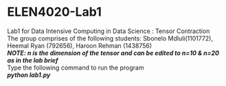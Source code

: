 # ELEN4020-Lab1
Lab1 for Data Intensive Computing in Data Science : Tensor Contraction <br /> 
The group comprises of the following students: Sbonelo Mdluli(1101772), Heemal Ryan (792656),  Haroon Rehman (1438756) <br /> 
***_NOTE: n is the dimension of the tensor and can be edited to n=10 & n=20 as in the lab brief_*** <br /> 
Type the following command to run the program <br /> 
***_python lab1.py_***
